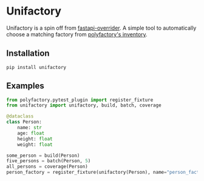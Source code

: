 # Unifactory

Unifactory is a spin off from [fastapi-overrider](https://github.com/phha/fastapi-overrider).
A simple tool to automatically choose a matching factory from [polyfactory's inventory](https://polyfactory.litestar.dev/usage/library_factories/index.html).

## Installation

`pip install unifactory`

## Examples

```python
from polyfactory.pytest_plugin import register_fixture
from unifactory import unifactory, build, batch, coverage

@dataclass
class Person:
    name: str
    age: float
    height: float
    weight: float

some_person = build(Person)
five_persons = batch(Person, 5)
all_persons = coverage(Person)
person_factory = register_fixture(unifactory(Person), name="person_factory")
```
